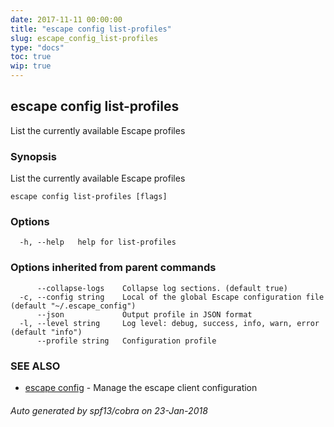 ```yaml
---
date: 2017-11-11 00:00:00
title: "escape config list-profiles"
slug: escape_config_list-profiles
type: "docs"
toc: true
wip: true
---
```

## escape config list-profiles

List the currently available Escape profiles

### Synopsis


List the currently available Escape profiles

```
escape config list-profiles [flags]
```

### Options

```
  -h, --help   help for list-profiles
```

### Options inherited from parent commands

```
      --collapse-logs    Collapse log sections. (default true)
  -c, --config string    Local of the global Escape configuration file (default "~/.escape_config")
      --json             Output profile in JSON format
  -l, --level string     Log level: debug, success, info, warn, error (default "info")
      --profile string   Configuration profile
```

### SEE ALSO
* [escape config](../escape_config/)	 - Manage the escape client configuration

###### Auto generated by spf13/cobra on 23-Jan-2018
